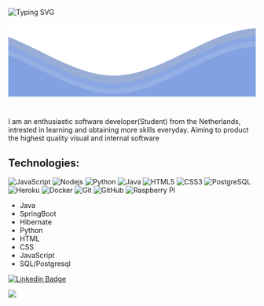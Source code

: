
![Typing SVG](https://readme-typing-svg.herokuapp.com/?lines=Hello!+,I'm+Lucas)

<img src="https://github.com/lucasmoes/lucasmoes/blob/main/waves.svg" width="100%" height="150">

#

I am an enthusiastic software developer(Student) from the Netherlands, intrested in learning and obtaining more skills everyday. Aiming to product the highest quality visual and internal software



## Technologies:

![JavaScript](https://img.shields.io/badge/-JavaScript-black?style=flat-square&logo=javascript)
![Nodejs](https://img.shields.io/badge/-Nodejs-black?style=flat-square&logo=Node.js)
![Python](https://img.shields.io/badge/-Python-black?style=flat-square&logo=Python)
![Java](https://img.shields.io/badge/-java-E34A86?style=flat-square&logo=java)
![HTML5](https://img.shields.io/badge/-HTML5-E34F26?style=flat-square&logo=html5&logoColor=white)
![CSS3](https://img.shields.io/badge/-CSS3-1572B6?style=flat-square&logo=css3)
![PostgreSQL](https://img.shields.io/badge/-PostgreSQL-336791?style=flat-square&logo=postgresql)
![Heroku](https://img.shields.io/badge/-Heroku-430098?style=flat-square&logo=heroku)
![Docker](https://img.shields.io/badge/-Docker-black?style=flat-square&logo=docker)
![Git](https://img.shields.io/badge/-Git-black?style=flat-square&logo=git)
![GitHub](https://img.shields.io/badge/-GitHub-181717?style=flat-square&logo=github)
![Raspberry Pi](https://img.shields.io/badge/-Raspberry%20Pi-C51A4A?style=flat-square&logo=Raspberry-Pi)

- Java
- SpringBoot
- Hibernate
- Python
- HTML
- CSS
- JavaScript
- SQL/Postgresql


[![Linkedin Badge](https://img.shields.io/badge/-Lucas-blue?style=flat-square&logo=Linkedin&logoColor=white&link=https://www.linkedin.com/in/lucas-moes-462a951b5/)](https://www.linkedin.com/in/lucas-moes-462a951b5/)

![](https://komarev.com/ghpvc/?username=lucasmoes&color=0ca4a5)

